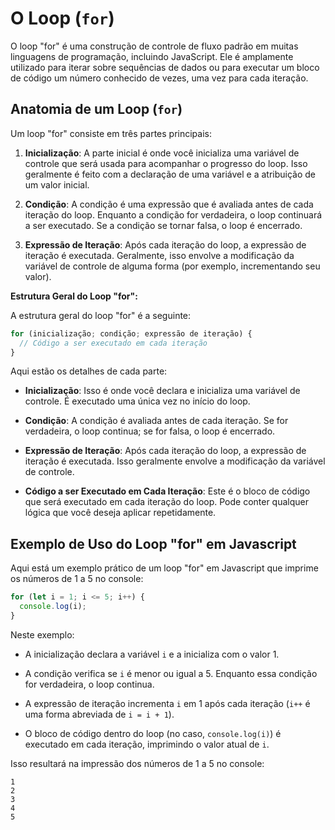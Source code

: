 # O Loop (`for`)

O loop "for" é uma construção de controle de fluxo padrão em muitas linguagens de programação, incluindo JavaScript. Ele é amplamente utilizado para iterar sobre sequências de dados ou para executar um bloco de código um número conhecido de vezes, uma vez para cada iteração.

## Anatomia de um Loop (`for`)

Um loop "for" consiste em três partes principais:

1. **Inicialização**: A parte inicial é onde você inicializa uma variável de controle que será usada para acompanhar o progresso do loop. Isso geralmente é feito com a declaração de uma variável e a atribuição de um valor inicial.

2. **Condição**: A condição é uma expressão que é avaliada antes de cada iteração do loop. Enquanto a condição for verdadeira, o loop continuará a ser executado. Se a condição se tornar falsa, o loop é encerrado.

3. **Expressão de Iteração**: Após cada iteração do loop, a expressão de iteração é executada. Geralmente, isso envolve a modificação da variável de controle de alguma forma (por exemplo, incrementando seu valor).

**Estrutura Geral do Loop "for":**

A estrutura geral do loop "for" é a seguinte:

```js
for (inicialização; condição; expressão de iteração) {
  // Código a ser executado em cada iteração
}
```

Aqui estão os detalhes de cada parte:

- **Inicialização**: Isso é onde você declara e inicializa uma variável de controle. É executado uma única vez no início do loop.

- **Condição**: A condição é avaliada antes de cada iteração. Se for verdadeira, o loop continua; se for falsa, o loop é encerrado.

- **Expressão de Iteração**: Após cada iteração do loop, a expressão de iteração é executada. Isso geralmente envolve a modificação da variável de controle.

- **Código a ser Executado em Cada Iteração**: Este é o bloco de código que será executado em cada iteração do loop. Pode conter qualquer lógica que você deseja aplicar repetidamente.

## Exemplo de Uso do Loop "for" em Javascript

Aqui está um exemplo prático de um loop "for" em Javascript que imprime os números de 1 a 5 no console:

```javascript
for (let i = 1; i <= 5; i++) {
  console.log(i);
}
```

Neste exemplo:

- A inicialização declara a variável `i` e a inicializa com o valor 1.

- A condição verifica se `i` é menor ou igual a 5. Enquanto essa condição for verdadeira, o loop continua.

- A expressão de iteração incrementa `i` em 1 após cada iteração (`i++` é uma forma abreviada de `i = i + 1`).

- O bloco de código dentro do loop (no caso, `console.log(i)`) é executado em cada iteração, imprimindo o valor atual de `i`.

Isso resultará na impressão dos números de 1 a 5 no console:

```
1
2
3
4
5
```
